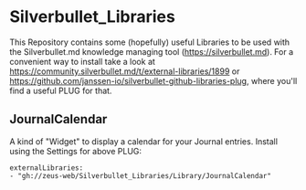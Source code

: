 # Silverbullet_Libraries

This Repository contains some (hopefully) useful Libraries to be used with the Silverbullet.md knowledge managing tool (https://silverbullet.md).
For a convenient way to install take a look at https://community.silverbullet.md/t/external-libraries/1899 or https://github.com/janssen-io/silverbullet-github-libraries-plug, where you'll find a useful PLUG for that.

## JournalCalendar
A kind of "Widget" to display a calendar for your Journal entries.
Install using the Settings for above PLUG:
```
externalLibraries:
- "gh://zeus-web/Silverbullet_Libraries/Library/JournalCalendar"
```

